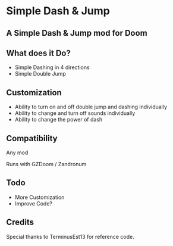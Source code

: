 # Simple Dash & Jump
## A Simple Dash & Jump mod for Doom
## What does it Do?

- Simple Dashing in 4 directions
- Simple Double Jump

## Customization
* Ability to turn on and off double jump and dashing individually
* Ability to change and turn off sounds individually
* Ability to change the power of dash

## Compatibility
Any mod

Runs with GZDoom / Zandronum

## Todo

* More Customization
* Improve Code?

## Credits
Special thanks to TerminusEst13 for reference code.

